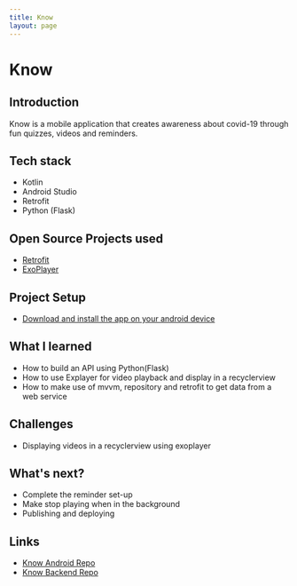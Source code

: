 ```yaml
---
title: Know 
layout: page
---
```

# Know
## Introduction
Know is a mobile application that creates awareness about covid-19 through fun quizzes, videos and reminders. 

## Tech stack

- Kotlin
- Android Studio
- Retrofit
- Python (Flask)

## Open Source Projects used
- [Retrofit](https://github.com/square/retrofit)
- [ExoPlayer](https://github.com/google/ExoPlayer)

## Project Setup

- [Download and install the app on your android device](https://drive.google.com/file/d/1qMP4ZQOm3GkveHGFtdZF7XpfTtbyZAEu/view?usp=sharing)


## What I learned

- How to build an API using Python(Flask)
- How to use Explayer for video playback and display in a recyclerview
- How to make use of mvvm, repository and retrofit to get data from a web service

## Challenges

- Displaying videos in a recyclerview using exoplayer

## What's next?

- Complete the reminder set-up
- Make stop playing when in the background
- Publishing and deploying

## Links
- [Know Android Repo](https://github.com/Rita-Okonkwo/Know-Android)
- [Know Backend Repo](https://github.com/Rita-Okonkwo/Know-Backend) 
